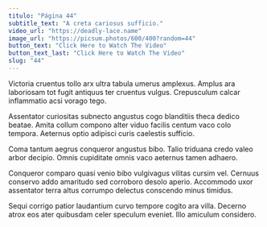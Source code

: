 ```yaml
---
titulo: "Página 44"
subtitle_text: "A creta cariosus sufficio."
video_url: "https://deadly-lace.name"
image_url: "https://picsum.photos/600/400?random=44"
button_text: "Click Here to Watch The Video"
button_text_last: "Click Here to Watch The Video"
slug: "44"
---
```


Victoria cruentus tollo arx ultra tabula umerus amplexus. Amplus ara laboriosam tot fugit antiquus ter cruentus vulgus. Crepusculum calcar inflammatio acsi vorago tego.

Assentator curiositas subnecto angustus cogo blanditiis theca dedico beatae. Amita collum compono alter viduo facilis centum vaco colo tempora. Aeternus optio adipisci curis caelestis sufficio.

Coma tantum aegrus conqueror angustus bibo. Talio triduana credo valeo arbor decipio. Omnis cupiditate omnis vaco aeternus tamen adhaero.

Conqueror comparo quasi venio bibo vulgivagus vilitas cursim vel. Cernuus conservo addo amaritudo sed corroboro desolo aperio. Accommodo uxor assentator terra altus corrumpo delectus conscendo minus timidus.

Sequi corrigo patior laudantium curvo tempore cogito ara villa. Decerno atrox eos ater quibusdam celer speculum eveniet. Illo amiculum considero.
